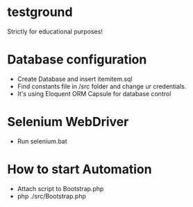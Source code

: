 # testground
Strictly for educational purposes!

# Database configuration 
 - Create Database and insert itemitem.sql
 - Find constants file in /src folder and change ur credentials.
 - It's using Eloquent ORM Capsule for database control

# Selenium WebDriver
- Run selenium.bat

# How to start Automation
- Attach script to Bootstrap.php
- php ./src/Bootstrap.php
